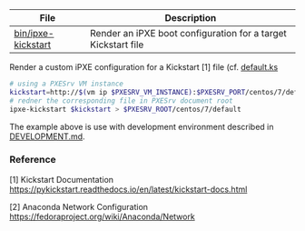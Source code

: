 File                      | Description
--------------------------|-----------------------------------------
[bin/ipxe-kickstart][ik]  | Render an iPXE boot configuration for a target Kickstart file

Render a custom iPXE configuration for a Kickstart [1] file (cf. [default.ks](7/default.ks)

```bash
# using a PXESrv VM instance
kickstart=http://$(vm ip $PXESRV_VM_INSTANCE):$PXESRV_PORT/centos/7/default.ks
# redner the corresponding file in PXESrv document root
ipxe-kickstart $kickstart > $PXESRV_ROOT/centos/7/default
```

The example above is use with development environment described in [DEVELOPMENT.md][dv].

[ik]: ../../bin/ipxe-kickstart
[dv]: ../../DEVELOPMENT.md

### Reference

[1] Kickstart Documentation  
<https://pykickstart.readthedocs.io/en/latest/kickstart-docs.html>

[2] Anaconda Network Configuration  
<https://fedoraproject.org/wiki/Anaconda/Network>
